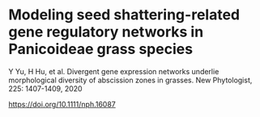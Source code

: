 # Modeling seed shattering-related gene regulatory networks in Panicoideae grass species
 
 Y Yu, H Hu, et al. Divergent gene expression networks underlie morphological diversity of abscission zones in grasses. New Phytologist, 225: 1407-1409, 2020
 
 https://doi.org/10.1111/nph.16087
